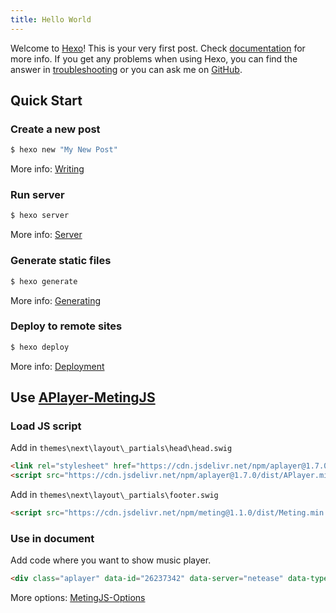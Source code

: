 ```yaml
---
title: Hello World
---
```

<div class="aplayer" data-id="26237342" data-server="netease" data-type="song" data-mode="single"></div>


Welcome to [Hexo](https://hexo.io/)! This is your very first post. Check [documentation](https://hexo.io/docs/) for more info. If you get any problems when using Hexo, you can find the answer in [troubleshooting](https://hexo.io/docs/troubleshooting.html) or you can ask me on [GitHub](https://github.com/hexojs/hexo/issues).

## Quick Start

### Create a new post

``` bash
$ hexo new "My New Post"
```

More info: [Writing](https://hexo.io/docs/writing.html)

<!-- more -->

### Run server

``` bash
$ hexo server
```

More info: [Server](https://hexo.io/docs/server.html)

### Generate static files

``` bash
$ hexo generate
```

More info: [Generating](https://hexo.io/docs/generating.html)

### Deploy to remote sites

``` bash
$ hexo deploy
```

More info: [Deployment](https://hexo.io/docs/deployment.html)


## Use [APlayer-MetingJS](https://github.com/metowolf/MetingJS/)

### Load JS script

Add in `themes\next\layout\_partials\head\head.swig`

``` html
<link rel="stylesheet" href="https://cdn.jsdelivr.net/npm/aplayer@1.7.0/dist/APlayer.min.css">
<script src="https://cdn.jsdelivr.net/npm/aplayer@1.7.0/dist/APlayer.min.js"></script>
```

Add in `themes\next\layout\_partials\footer.swig`

``` html
<script src="https://cdn.jsdelivr.net/npm/meting@1.1.0/dist/Meting.min.js"></script> 
```

### Use in document

Add code where you want to show music player.

``` html
<div class="aplayer" data-id="26237342" data-server="netease" data-type="song" data-mode="single"></div>
```

More options: [MetingJS-Options](https://github.com/metowolf/MetingJS#option)